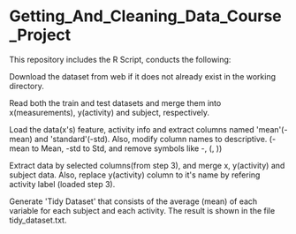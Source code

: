 # Getting_And_Cleaning_Data_Course_Project

This repository includes the R Script, conducts the following:

Download the dataset from web if it does not already exist in the working directory.

Read both the train and test datasets and merge them into x(measurements), y(activity) and subject, respectively.

Load the data(x's) feature, activity info and extract columns named 'mean'(-mean) and 'standard'(-std). Also, modify column names to descriptive. (-mean to Mean, -std to Std, and remove symbols like -, (, ))

Extract data by selected columns(from step 3), and merge x, y(activity) and subject data. Also, replace y(activity) column to it's name by refering activity label (loaded step 3).

Generate 'Tidy Dataset' that consists of the average (mean) of each variable for each subject and each activity. The result is shown in the file tidy_dataset.txt.
